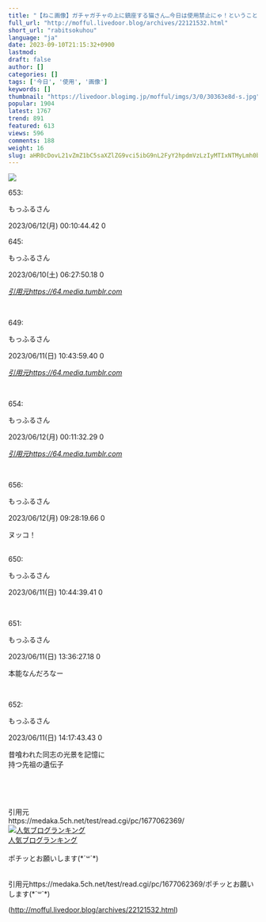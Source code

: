 ```yaml
---
title: "【ねこ画像】ガチャガチャの上に鎮座する猫さん…今日は使用禁止にゃ！ということでしょうかwww : もっふるちゃんねる"
full_url: "http://mofful.livedoor.blog/archives/22121532.html"
short_url: "rabitsokuhou"
language: "ja"
date: 2023-09-10T21:15:32+0900
lastmod: 
draft: false
author: []
categories: []
tags: ['今日', '使用', '画像']
keywords: []
thumbnail: "https://livedoor.blogimg.jp/mofful/imgs/3/0/30363e8d-s.jpg"
popular: 1904
latest: 1767
trend: 891
featured: 613
views: 596
comments: 188
weight: 16
slug: aHR0cDovL21vZmZ1bC5saXZlZG9vci5ibG9nL2FyY2hpdmVzLzIyMTIxNTMyLmh0bWw=
---
```


![](https://livedoor.blogimg.jp/mofful/imgs/3/0/30363e8d-s.jpg)

<div><p class='t_h'>653: <p>もっふるさん</p> <p> 2023/06/12(月) 00:10:44.42 0</p></p><p class='t_h'>645: <p>もっふるさん</p> <p> 2023/06/10(土) 06:27:50.18 0</p></p> <a href='https://64.media.tumblr.com/8ff16b6c679d20bb261c7252db2f9f37/566a3cf57fd0a2bb-cc/s1280x1920/e67be1a94d1b3148bdd52189cd3084c7dd209e33.jpg' target='_blank' title=''><i><p>引用元https://64.media.tumblr.com<br></p></i></a><br> <p class='t_h'>649: <p>もっふるさん</p> <p> 2023/06/11(日) 10:43:59.40 0</p></p> <a href='https://64.media.tumblr.com/c02f00aec59cfa0050bb2e7ecdc280e8/9a43dd7ce2b258bf-12/s1280x1920/c508bcb84202e1804186f1059b0dbbbe08fcc208.jpg' target='_blank' title=''><i><p>引用元https://64.media.tumblr.com<br></p></i></a><br><p class='t_h'>654: <p>もっふるさん</p> <p>2023/06/12(月) 00:11:32.29 0</p></p><a href='https://64.media.tumblr.com/61bd609fa49c7cf92902ec16d7695cbe/d720aa14144459b3-81/s1280x1920/22be51d174cafaedb455522be82c0062335b9db2.jpg' target='_blank' title=''><i><p>引用元https://64.media.tumblr.com<br></p></i></a><br><p class='t_h'>656: <p>もっふるさん</p> <p>2023/06/12(月) 09:28:19.66 0</p></p><p class='t_b'>ヌッコ！</p> <p class='t_h'><br>650: <p>もっふるさん</p> <p> 2023/06/11(日) 10:44:39.41 0</p></p> <p class='t_b'><br></p> <p class='t_h'>651: <p>もっふるさん</p> <p> 2023/06/11(日) 13:36:27.18 0</p></p> <p class='t_b'> 本能なんだろなー </p><br> <p class='t_h'>652: <p>もっふるさん</p> <p> 2023/06/11(日) 14:17:43.43 0</p></p> <p class='t_b'> 昔喰われた同志の光景を記憶に<br>持つ先祖の遺伝子 </p><br> <p class='t_h'><br></p>引用元<br> https://medaka.5ch.net/test/read.cgi/pc/1677062369/<br><a href='//blog.with2.net/link/?2036932'><img src='https://blog.with2.net/img/banner/banner_21.gif' title='人気ブログランキング'></a><br><a href='//blog.with2.net/link/?2036932'>人気ブログランキング</a><br><br>ポチッとお願いします(*´꒳`*)<br><br><img border='0' width='1' height='1' src='https://www11.a8.net/0.gif?a8mat=3BDUGQ+4RHMA+2HOM+BS629' alt=''> <p>引用元https://medaka.5ch.net/test/read.cgi/pc/1677062369/ポチッとお願いします(*´꒳`*)</p></div>

(http://mofful.livedoor.blog/archives/22121532.html)

